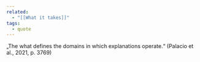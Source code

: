 ```yaml
---
related:
  - "[[What it takes]]"
tags:
  - quote 
---
```

„The what defines the domains in which explanations operate.“ (Palacio et al., 2021, p. 3769)